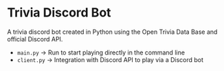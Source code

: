 # Trivia Discord Bot

A trivia discord bot created in Python using the Open Trivia Data Base and official Discord API.

- `main.py` -> Run to start playing directly in the command line
- `client.py` -> Integration with Discord API to play via a Discord bot
